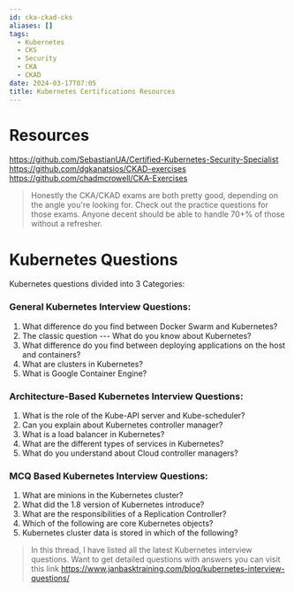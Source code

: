 ```yaml
---
id: cka-ckad-cks
aliases: []
tags:
  - Kubernetes
  - CKS
  - Security
  - CKA
  - CKAD
date: 2024-03-17T07:05
title: Kubernetes Certifications Resources
---
```

<!-- 2024-03-17-0705 (March 17, 2024 7:05 AM) -->

# Resources
https://github.com/SebastianUA/Certified-Kubernetes-Security-Specialist
https://github.com/dgkanatsios/CKAD-exercises
https://github.com/chadmcrowell/CKA-Exercises

> Honestly the CKA/CKAD exams are both pretty good, depending on the angle you're looking for. Check out the practice questions for those exams. Anyone decent should be able to handle 70+% of those without a refresher.

# Kubernetes Questions
Kubernetes questions divided into 3 Categories:

### General Kubernetes Interview Questions:
1. What difference do you find between Docker Swarm and Kubernetes?
2. The classic question --- What do you know about Kubernetes?
3. What difference do you find between deploying applications on the host and containers?
4. What are clusters in Kubernetes?
5. What is Google Container Engine?

### Architecture-Based Kubernetes Interview Questions:
1. What is the role of the Kube-API server and Kube-scheduler?
2. Can you explain about Kubernetes controller manager?
3. What is a load balancer in Kubernetes?
4. What are the different types of services in Kubernetes?
5. What do you understand about Cloud controller managers?

### MCQ Based Kubernetes Interview Questions:
1. What are minions in the Kubernetes cluster?
2. What did the 1.8 version of Kubernetes introduce?
3. What are the responsibilities of a Replication Controller?
4. Which of the following are core Kubernetes objects?
5. Kubernetes cluster data is stored in which of the following?

> In this thread, I have listed all the latest Kubernetes interview questions. Want to get detailed questions with answers you can visit this link https://www.janbasktraining.com/blog/kubernetes-interview-questions/
